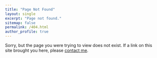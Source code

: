 ```yaml
---
title: "Page Not Found"
layout: single
excerpt: "Page not found."
sitemap: false
permalink: /404.html
author_profile: true
---
```


Sorry, but the page you were trying to view does not exist. If a link on this site brought you here, please <a href="/contact"> contact me</a>.

